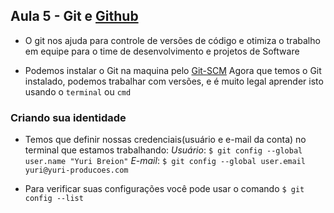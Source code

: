 ## Aula 5 - Git e [Github](https://github.com/)

- O git nos ajuda para controle de versões de código e otimiza o trabalho em equipe para o time de desenvolvimento e projetos de Software

- Podemos instalar o Git na maquina pelo [Git-SCM](https://git-scm.com)
    Agora que temos o Git instalado, podemos trabalhar com versões, e é muito legal aprender isto usando o `terminal` ou `cmd`

### Criando sua identidade

- Temos que definir nossas credenciais(usuário e e-mail da conta) no terminal que estamos trabalhando:
    *Usuário*: `$ git config --global user.name "Yuri Breion"`
    *E-mail*: `$ git config --global user.email yuri@yuri-producoes.com`

- Para verificar suas configurações você pode usar o comando `$ git config --list`

